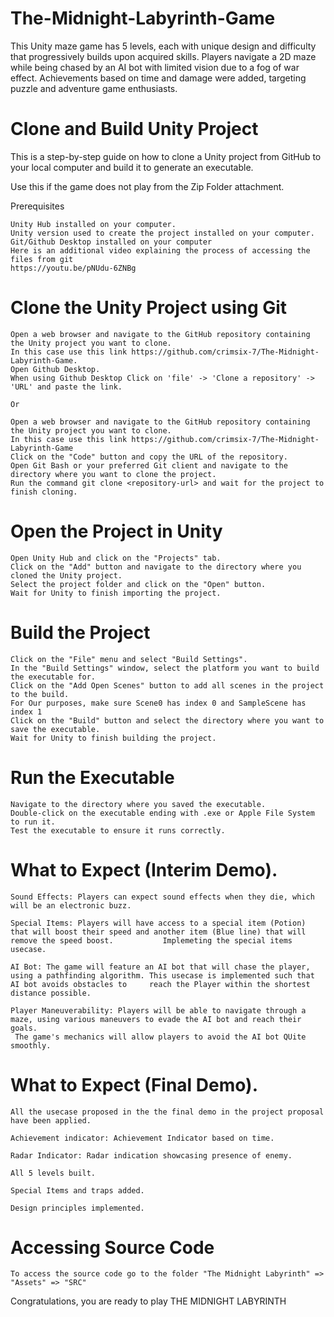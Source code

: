# The-Midnight-Labyrinth-Game
This Unity maze game has 5 levels, each with unique design and difficulty that progressively builds upon acquired skills. Players navigate a 2D maze while being chased by an AI bot with limited vision due to a fog of war effect. Achievements based on time and damage were added, targeting puzzle and adventure game enthusiasts.

# Clone and Build Unity Project

This is a step-by-step guide on how to clone a Unity project from GitHub to your local computer and build it to generate an executable. 

Use this if the game does not play from the Zip Folder attachment.

Prerequisites

    Unity Hub installed on your computer.
    Unity version used to create the project installed on your computer.
    Git/Github Desktop installed on your computer
    Here is an additional video explaining the process of accessing the files from git
    https://youtu.be/pNUdu-6ZNBg  

    

# Clone the Unity Project using Git

    Open a web browser and navigate to the GitHub repository containing the Unity project you want to clone. 
    In this case use this link https://github.com/crimsix-7/The-Midnight-Labyrinth-Game.
    Open Github Desktop.
    When using Github Desktop Click on 'file' -> 'Clone a repository' -> 'URL' and paste the link.

    Or
    
    Open a web browser and navigate to the GitHub repository containing the Unity project you want to clone. 
    In this case use this link https://github.com/crimsix-7/The-Midnight-Labyrinth-Game 
    Click on the "Code" button and copy the URL of the repository.
    Open Git Bash or your preferred Git client and navigate to the directory where you want to clone the project.
    Run the command git clone <repository-url> and wait for the project to finish cloning.

# Open the Project in Unity

    Open Unity Hub and click on the "Projects" tab.
    Click on the "Add" button and navigate to the directory where you cloned the Unity project.
    Select the project folder and click on the "Open" button.
    Wait for Unity to finish importing the project.

# Build the Project

    Click on the "File" menu and select "Build Settings".
    In the "Build Settings" window, select the platform you want to build the executable for.
    Click on the "Add Open Scenes" button to add all scenes in the project to the build.
    For Our purposes, make sure Scene0 has index 0 and SampleScene has index 1
    Click on the "Build" button and select the directory where you want to save the executable.
    Wait for Unity to finish building the project.

# Run the Executable

    Navigate to the directory where you saved the executable.
    Double-click on the executable ending with .exe or Apple File System to run it.
    Test the executable to ensure it runs correctly.
# What to Expect (Interim Demo).
    
    
    Sound Effects: Players can expect sound effects when they die, which will be an electronic buzz.

    Special Items: Players will have access to a special item (Potion) that will boost their speed and another item (Blue line) that will remove the speed boost.           Implemeting the special items usecase.

    AI Bot: The game will feature an AI bot that will chase the player, using a pathfinding algorithm. This usecase is implemented such that AI bot avoids obstacles to     reach the Player within the shortest distance possible.

    Player Maneuverability: Players will be able to navigate through a maze, using various maneuvers to evade the AI bot and reach their goals. 
     The game's mechanics will allow players to avoid the AI bot QUite smoothly.
    
# What to Expect (Final Demo).
    All the usecase proposed in the the final demo in the project proposal have been applied.
    
    Achievement indicator: Achievement Indicator based on time.

    Radar Indicator: Radar indication showcasing presence of enemy.

    All 5 levels built.

    Special Items and traps added.

    Design principles implemented.


# Accessing Source Code
    To access the source code go to the folder "The Midnight Labyrinth" => "Assets" => "SRC"

Congratulations, you are ready to play THE MIDNIGHT LABYRINTH
